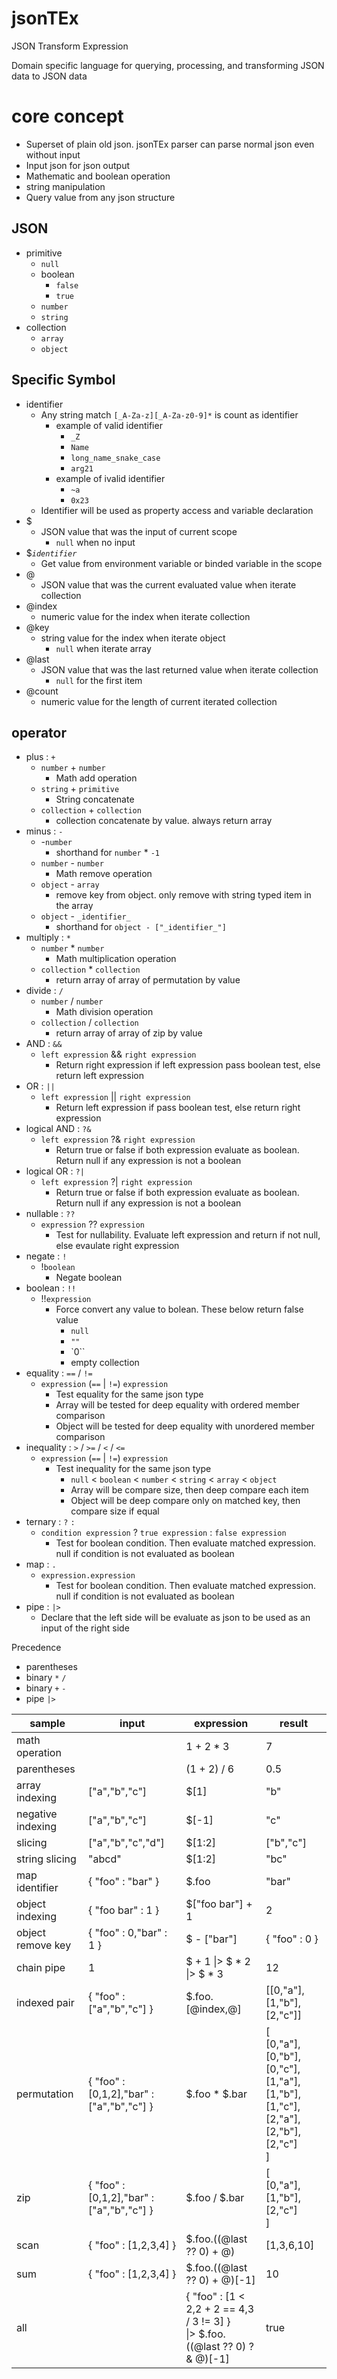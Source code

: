 # jsonTEx
JSON Transform Expression

Domain specific language for querying, processing, and transforming JSON data to JSON data

# core concept

- Superset of plain old json. jsonTEx parser can parse normal json even without input
- Input json for json output
- Mathematic and boolean operation
- string manipulation
- Query value from any json structure

## JSON
- primitive
  - `null`
  - boolean
    - `false`
    - `true`
  - `number`
  - `string`
- collection
  - `array`
  - `object`

## Specific Symbol
- identifier
  - Any string match <code>[_A-Za-z][_A-Za-z0-9]*</code> is count as identifier
    - example of valid identifier
      - `_Z`
      - `Name`
      - `long_name_snake_case`
      - `arg21`
    - example of ivalid identifier
      - `~a`
      - `0x23`
  - Identifier will be used as property access and variable declaration
- $
  - JSON value that was the input of current scope
    - `null` when no input
- $_`identifier`_
  - Get value from environment variable or binded variable in the scope
- @
  - JSON value that was the current evaluated value when iterate collection
- @index
  - numeric value for the index when iterate collection
- @key
  - string value for the index when iterate object
    - `null` when iterate array
- @last
  - JSON value that was the last returned value when iterate collection
    - `null` for the first item
- @count
  - numeric value for the length of current iterated collection

## operator
- plus : `+`
  - `number` + `number`
    - Math add operation
  - `string` + `primitive`
    - String concatenate
  - `collection` + `collection`
    - collection concatenate by value. always return array
- minus : `-`
  - -`number`
    - shorthand for `number` * `-1`
  - `number` - `number`
    - Math remove operation
  - `object` - `array`
    - remove key from object. only remove with string typed item in the array
  - `object` - `_identifier_`
    - shorthand for `object - ["_identifier_"]`
- multiply : `*`
  - `number` * `number`
    - Math multiplication operation
  - `collection` * `collection`
    - return array of array of permutation by value
- divide : `/`
  - `number` / `number`
    - Math division operation
  - `collection` / `collection`
    - return array of array of zip by value
- AND : `&&`
  - `left expression` && `right expression`
    - Return right expression if left expression pass boolean test, else return left expression
- OR : `||`
  - `left expression` || `right expression`
    - Return left expression if pass boolean test, else return right expression
- logical AND : `?&`
  - `left expression` ?& `right expression`
    - Return true or false if both expression evaluate as boolean. Return null if any expression is not a boolean
- logical OR : `?|`
  - `left expression` ?| `right expression`
    - Return true or false if both expression evaluate as boolean. Return null if any expression is not a boolean
- nullable : `??`
  - `expression` ?? `expression`
    - Test for nullability. Evaluate left expression and return if not null, else evaulate right expression
- negate : `!`
  - !`boolean`
    - Negate boolean
- boolean : `!!`
  - !!`expression`
    - Force convert any value to bolean. These below return false value
      - `null`
      - `""`
      - `0``
      - empty collection
- equality : `==` / `!=`
  - `expression` (`==` | `!=`) `expression`
    - Test equality for the same json type
    - Array will be tested for deep equality with ordered member comparison
    - Object will be tested for deep equality with unordered member comparison
- inequality : `>` / `>=` / `<` / `<=`
  - `expression` (`==` | `!=`) `expression`
    - Test inequality for the same json type
      - `null` < `boolean` < `number` < `string` < `array` < `object`
      - Array will be compare size, then deep compare each item
      - Object will be deep compare only on matched key, then compare size if equal
- ternary : `?` `:`
  - `condition expression` ? `true expression` : `false expression`
    - Test for boolean condition. Then evaluate matched expression. null if condition is not evaluated as boolean
- map : `.`
  - `expression.expression`
    - Test for boolean condition. Then evaluate matched expression. null if condition is not evaluated as boolean
- pipe : `|>`
  - Declare that the left side will be evaluate as json to be used as an input of the right side

Precedence
- parentheses
- binary `*` `/`
- binary `+` `-`
- pipe `|>`

| sample |input|expression|result|
|--------|-----|----------|------|
| math operation | | 1 + 2 * 3 | 7 |
| parentheses | | (1 + 2) / 6 | 0.5 |
| array indexing | ["a","b","c"] | $[1] | "b" |
| negative indexing | ["a","b","c"] | $[-1] | "c" |
| slicing | ["a","b","c","d"] | $[1:2] | ["b","c"] |
| string slicing | "abcd" | $[1:2] | "bc" |
| map identifier | { "foo" : "bar" } | $.foo | "bar" |
| object indexing | { "foo bar" : 1 } | $["foo bar"] + 1 | 2 |
| object remove key | { "foo" : 0,"bar" : 1 } | $ - ["bar"] | { "foo" : 0 } |
| chain pipe | 1 | $ + 1 \|> $ * 2 \|> $ * 3 | 12 |
| indexed pair | { "foo" : ["a","b","c"] } | $.foo.[@index,@] | [[0,"a"],[1,"b"],[2,"c"]] |
| permutation | { "foo" : [0,1,2],"bar" : ["a","b","c"] } | $.foo * $.bar | [<br>[0,"a"],[0,"b"],[0,"c"],<br>[1,"a"],[1,"b"],[1,"c"],<br>[2,"a"],[2,"b"],[2,"c"]<br>] |
| zip | { "foo" : [0,1,2],"bar" : ["a","b","c"] } | $.foo / $.bar | [<br>[0,"a"],[1,"b"],[2,"c"]<br>] |
| scan | { "foo" : [1,2,3,4] } | $.foo.((@last ?? 0) + @) | [1,3,6,10] |
| sum | { "foo" : [1,2,3,4] } | $.foo.((@last ?? 0) + @)[-1] | 10 |
| all |  | { "foo" : [1 < 2,2 + 2 == 4,3 / 3 != 3] }<br>\|> $.foo.((@last ?? 0) ?& @)[-1] | true |
